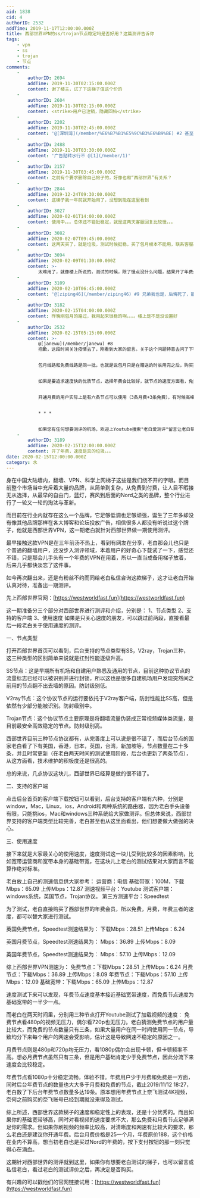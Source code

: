 ```yaml
---
aid: 1838
cid: 4
authorID: 2532
addTime: 2019-11-17T12:00:00.000Z
title: 西部世界VPN的ss/trojan节点稳定吗是否好用？这篇测评告诉你
tags:
    - vpn
    - ss
    - trojan
    - 节点
comments:
    -
        authorID: 2694
        addTime: 2019-11-30T02:15:00.000Z
        content: 谢了楼主，试了下这梯子值这个价的
    -
        authorID: 2604
        addTime: 2019-11-30T02:15:00.000Z
        content: <strike>用户已注销，隐藏回帖</strike>
    -
        authorID: 2202
        addTime: 2019-11-30T02:45:00.000Z
        content: '@[深圳湾](/member/%E6%B7%B1%E5%9C%B3%E6%B9%BE) #2 甚至还刷了点击量...1391次点击...'
    -
        authorID: 2488
        addTime: 2019-11-30T03:30:00.000Z
        content: '广告贴转水行不 @[1](/member/1)'
    -
        authorID: 2157
        addTime: 2019-11-30T03:45:00.000Z
        content: 之前有个要求删除自己帖子的，好像也和“西部世界”有关系？
    -
        authorID: 2844
        addTime: 2019-12-24T09:30:00.000Z
        content: 这梯子我一年前就开始用了，没想到能在这里看到
    -
        authorID: 3027
        addTime: 2020-02-01T14:00:00.000Z
        content: 使用中。。。总体还不错挺稳定，就是这两天客服回复比较慢。。。
    -
        authorID: 3082
        addTime: 2020-02-07T09:45:00.000Z
        content: 这两天买了，就是垃圾，测试时候挺稳，买了包月根本不能用，联系客服基本不在线，在线看了也敷衍，垃圾，就是骗子
    -
        authorID: 3094
        addTime: 2020-02-09T01:30:00.000Z
        content: >-
            太难用了，就像楼上所说的，测试的时候，除了慢点没什么问题，结果开了年费会员后，发现节点又不快又不稳定，我原以为是我网络的问题，对比后发现就是他们节点的问题，然后联系客服不给退，真尼玛垃圾
    -
        authorID: 3109
        addTime: 2020-02-10T06:45:00.000Z
        content: '@[ziping46](/member/ziping46) #9 兄弟我也是，后悔死了，能用，但是速度慢的一匹，连一些纯公益机场都不如'
    -
        authorID: 3182
        addTime: 2020-02-15T04:00:00.000Z
        content: 昨晚刚包月的路过，我用起来很稳的啊。。。。楼上是不是没设置好
    -
        authorID: 2532
        addTime: 2020-02-15T05:15:00.000Z
        content: >-
            @[janewu](/member/janewu) #8
            抱歉，这段时间关注疫情去了，刚看到大家的留言。关于这个问题特意去问了下客服得到的回答：


            包月线路和免费线路是同一批，也就是说包月只是在赠送的时长用完之后，购买开通一个月的免费线路权限并且多解锁三条免费线路（后解锁的线路在速度上并没有明显的优势）。


            如果是要追求速度快的优质节点，选择年费会比较好，就节点的速度方面看，免费节点约等于月费节点<年费节点，这点也是老白之前没弄清楚，所以给大家造成了误导，在这里说声抱歉！


            开通月费的用户实际上是有六条节点可以使用（3条月费+3条免费），有时候高峰期某些节点用户多，更换到其他节点就可以了，而年费节点有33条，速度也更快，老白目前在用的就是年费节点


            * * *


            如果您有任何想要测评的机场，欢迎上Youtube搜索"老白爱测评"留言让老白帮你测评
    -
        authorID: 3189
        addTime: 2020-02-15T12:00:00.000Z
        content: 开了年费，速度是真的垃圾。。。
date: 2020-02-15T12:00:00.000Z
category: 水
---
```


身在中国大陆墙内，翻墙、VPN、科学上网梯子这些是我们绕不开的字眼。而目前整个市场当中充斥着大量的品牌，从简单到复杂，从免费到付费，让人目不暇接无从选择，从最早的自由门，蓝灯，赛风到后面的Nord之类的品牌，整个行业进行了一轮又一轮的淘汰与革新。

而目前在行业内就存在这么一个品牌，它足够低调也足够顽强，诞生了三年多却没有像其他品牌那样在各大博客和论坛投放广告，相信很多人都没有听说过这个牌子，他就是西部世界VPN，这一期老白就针对西部世界做一期使用测评。

最早接触这款VPN是在三年前汤不热上，看到有网友在分享，老白那会儿也只是个普通的翻墙用户，还没步入测评领域，本着用户的好奇心下载试了一下，感觉还不错，只是那会儿手头有一个年费的VPN在用着，所以一直当成备用梯子放着，后来几乎都快淡忘了这件事。

如今再次翻出来，还是有粉丝不约而同给老白私信咨询这款梯子，这才让老白开始认真对待，准备出一期测评。

先上西部世界官网：[https://westworldfast.fun](https://westworldfast.fun)

这一期准备分三个部分对西部世界进行测评和介绍，分别是： 1、节点类型 2、支持的客户端 3、使用速度 如果是只关心速度的朋友，可以跳过前两段，直接看最后一段老白关于使用速度的测评。

一、节点类型

打开西部世界首页可以看到，后台支持的节点类型有SS，V2ray，Trojan三种，这三种类型的区别简单来说就是扛封性能逐级升高。

SS节点：这是早期所有机场和自建用户熟悉及通用的节点，目前这种协议节点的流量标志已经可以被识别并进行封锁，所以这也是很多自建机场用户发现突然间之前用的节点翻不出去墙的原因。防封级别低。

V2ray节点：这个协议节点的运行要依托于V2ray客户端，防封性能比SS高，但是依然有少部分能被识别。防封级别中。

Trojan节点：这个协议节点主要原理是将翻墙流量伪装成正常视频媒体类流量，是目前最安全高效稳定的节点。防封级别高。

西部世界目前三种节点协议都有，从完善度上可以说是很不错了，而后台节点的国家老白看了下有美国，香港，日本，英国，台湾，新加坡等，节点数量在二十多条，并且时常更新（在老白两天时间的测试使用阶段，后台也更新了两条节点），从这方面看，技术维护的积极度还是很高的。

总的来说，几点协议这块儿，西部世界已经算是做的很不错了。

二、支持的客户端

点击后台首页的客户端下载按钮可以看到，后台支持的客户端有六种，分别是window，Mac，Linux，ios，Android和两种系统的路由器，因为老白手头设备有限，只能挑ios，Mac和windows三种系统给大家做测评。但总体来说，西部世界支持的客户端类型比较完善，老白甚至也从这里面看出，他们想要做大做强的决心。

三、使用速度

接下来就是大家最关心的使用速度，速度测试这一块儿受到比较多的因素影响，比如宽带运营商和宽带本身的基础带宽，在这块儿上老白的测试结果对大家而言不能算作绝对标准。

老白放上自己的测速信息供大家参考： 运营商：电信 基础带宽：100M，下载Mbps：65.09 上传Mbps：12.87 测速视频平台：Youtube 测试客户端：windows系统，英国节点，Trojan协议。 第三方测速平台：Speedtest

为了测试，老白直接购买了西部世界的年费会员，所以免费，月费，年费三者的速度，都可以替大家进行测试。

英国免费节点，Speedtest测速结果为： 下载Mbps：28.51 上传Mbps：6.24

英国月费节点，Speedtest测速结果为： Mbps：36.89 上传Mbps：8.09

英国年费节点，Speedtest测速结果为： Mbps：57.10 上传Mbps：12.09

综上西部世界VPN测速为： 免费节点：下载Mbps：28.51 上传Mbps：6.24 月费节点：下载Mbps：36.89 上传Mbps：8.09 年费节点：下载Mbps：57.10 上传Mbps：12.09 基础宽带：下载Mbps：65.09 上传Mbps：12.87

速度测试下来可以发现，年费节点速度基本接近基础宽带速度，而免费节点速度为基础宽带的一半少一点。

而老白在两天时间里，分别用三种节点打开Youtube测试了加载视频的速度： 免费节点看480p的视频无压力，偶尔看720p也无压力。老白猜测免费节点的用户量比较大，而免费的节点数量只有三条，如果大量用户在同一时间使用同一节点，导致均分下来每个用户的网速会受影响，估计这是导致网速不稳定的原因之一。

月费节点则是480p和720p均无压力，看1080p偶尔会出现卡顿，但卡顿频率不高。想必月费节点虽然只有三条，但是用户基础肯定少于免费节点，因此分流下来速度会比较稳定。

年费节点看1080p十分稳定流畅，体验不错。年费用户少于月费和免费是一方面，同时后台年费节点的数量也大大多于月费和免费的节点，截止2019/11/12 18:27，老白数了下后台年费节点数量多达19条。原本想用年费节点上奈飞测试4K视频，奈何之前购买的奈飞账号已经到期就没来得及测试。

综上所述，西部世界这款梯子的速度和稳定性上的表现，还是十分优秀的。而且如果你的基础宽带够高，同时对看视频的速度要求不大，那么免费和月费节点足够满足你的需求。但如果你刷视频的频率比较高，对清晰度和网速有比较大的要求，那么老白还是建议你开通年费。后台月费价格是25一个月，年费原价188，这个价格在业内不算高，想当初老白也是买过Nord的年费的，按下支付按钮的那一刻只觉得心在滴血。

这期针对西部世界的测评就到这里，如果你有想要老白测试的梯子，也可以留言或私信老白，看过老白的测试评价之后，再决定是否购买。

有兴趣的可以戳他们的官网链接试用：[https://westworldfast.fun](https://westworldfast.fun)
